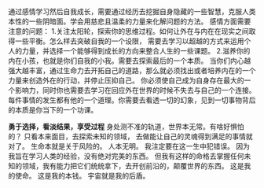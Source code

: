 通过感情学习然后自我成长，需要通过经历去挖掘自身隐藏的一些智慧，克服人类本性的一些阴暗面。学会用慈悲且温柔的力量来化解问题的方法。
感情方面需要注意的问题：
1.关注太阳轮，探索你的思维过程。如何让外在与内在在现实之间取得一些平衡。怎么样去突破自我的一个设限，
  需要去学习以超越的方式来运用个人的力量，并选择一个能够得到成长的方向来整合人生的一些课题。
2.滋养你的内在小孩，也就是你们自我的小我。需要去探索最后的一个本质。
  当你们内心越强大越丰富，通过生命力去开拓自己的道路，那么就必须找出或者培养内在的一个力量来创造外在的行动，并停止压抑自己。
  你必须使自己成为自身存在最大的一个影响力，同时你也需要去学习在回应外在世界的时候不失去与自己的一个连接。
  每件事情的发生都有他的一个道理。你需要去看透一切的幻象，见到一切事物背后的本质是你当下的一个功课。
  
  **勇于选择，看淡结果，享受过程**
  身处测不准的轨道，世界本无常。有啥好惧怕的？
  只看本来面目，去探索未知的领域，
  去做能让自己的灵魂得到满足的事情就对了。
  生命本就是关于风险的。
  人本无明。
  我注定要在这一生中犯错误。
  因为我旨在学习人类的经验，没有绝对完美的东西。
  但我有这样的命格去掌握任何未知的领域，我有能力把它们统统拿下，去开创前沿的，颠覆世界的东西。
  这是我的使命。
  这是我的本钱。
  宇宙就是我的后盾。
  
